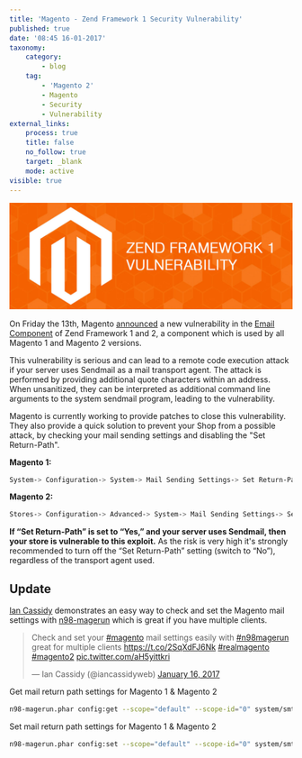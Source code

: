 ```yaml
---
title: 'Magento - Zend Framework 1 Security Vulnerability'
published: true
date: '08:45 16-01-2017'
taxonomy:
    category:
        - blog
    tag:
        - 'Magento 2'
        - Magento
        - Security
        - Vulnerability
external_links:
    process: true
    title: false
    no_follow: true
    target: _blank
    mode: active
visible: true
---
```


![Magento - Zend Framework 1 Security Vulnerability](magento-header-zf1.jpg)

On Friday the 13th, Magento [announced](https://magento.com/security/news/new-zend-framework-1-security-vulnerability) a new vulnerability in the [Email Component](https://framework.zend.com/security/advisory/ZF2016-04) of Zend Framework 1 and 2, a component which is used by all Magento 1 and Magento 2 versions.

This vulnerability is serious and can lead to a remote code execution attack if your server uses Sendmail as a mail transport agent. The attack is performed by providing additional quote characters within an address. 
When unsanitized, they can be interpreted as additional command line arguments to the system sendmail program, leading to the vulnerability.

Magento is currently working to provide patches to close this vulnerability.
They also provide a quick solution to prevent your Shop from a possible attack, by checking your mail sending settings and disabling the "Set Return-Path".

**Magento 1:** 
```bash
System-> Configuration-> System-> Mail Sending Settings-> Set Return-Path
```

**Magento 2:** 
```bash
Stores-> Configuration-> Advanced-> System-> Mail Sending Settings-> Set Return-Path
```
**If “Set Return-Path” is set to “Yes,” and your server uses Sendmail, then your store is vulnerable to this exploit.**
As the risk is very high it's strongly recommended to turn off the “Set Return-Path” setting (switch to “No”), regardless of the transport agent used. 

## Update

[Ian Cassidy](https://twitter.com/iancassidyweb) demonstrates an easy way to check and set the Magento mail settings with [n98-magerun](https://github.com/netz98/n98-magerun) which is great if you have multiple clients.

<blockquote class="twitter-tweet" data-lang="en"><p lang="en" dir="ltr">Check and set your <a href="https://twitter.com/hashtag/magento?src=hash">#magento</a> mail settings easily with <a href="https://twitter.com/hashtag/n98magerun?src=hash">#n98magerun</a> great for multiple clients <a href="https://t.co/2SqXdFJ6Nk">https://t.co/2SqXdFJ6Nk</a> <a href="https://twitter.com/hashtag/realmagento?src=hash">#realmagento</a> <a href="https://twitter.com/hashtag/magento2?src=hash">#magento2</a> <a href="https://t.co/aH5yittkri">pic.twitter.com/aH5yittkri</a></p>&mdash; Ian Cassidy (@iancassidyweb) <a href="https://twitter.com/iancassidyweb/status/820911658331684864">January 16, 2017</a></blockquote>
<script async src="//platform.twitter.com/widgets.js" charset="utf-8"></script>

Get mail return path settings for Magento 1 & Magento 2
```bash
n98-magerun.phar config:get --scope="default" --scope-id="0" system/smtp/set_return_path
```

Set mail return path settings for Magento 1 & Magento 2
```bash
n98-magerun.phar config:set --scope="default" --scope-id="0" system/smtp/set_return_path 0
```